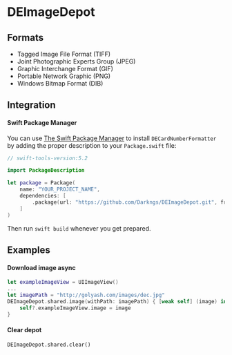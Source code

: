 # **DEImageDepot**

## Formats
- Tagged Image File Format (TIFF)
- Joint Photographic Experts Group (JPEG)
- Graphic Interchange Format (GIF)
- Portable Network Graphic (PNG)
- Windows Bitmap Format (DIB)

## Integration

#### Swift Package Manager

You can use [The Swift Package Manager](https://swift.org/package-manager) to install `DECardNumberFormatter` by adding the proper description to your `Package.swift` file:

```swift
// swift-tools-version:5.2

import PackageDescription

let package = Package(
    name: "YOUR_PROJECT_NAME",
    dependencies: [
        .package(url: "https://github.com/Darkngs/DEImageDepot.git", from: "1.0.0"),
    ]
)
```
Then run `swift build` whenever you get prepared.

## Examples

#### Download image async
```swift
let exampleImageView = UIImageView()
...
let imagePath = "http://golyash.com/images/dec.jpg"
DEImageDepot.shared.image(withPath: imagePath) { [weak self] (image) in
    self?.exampleImageView.image = image
}
```

#### Clear depot
```
DEImageDepot.shared.clear()
```
